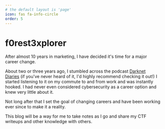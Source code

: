 ```yaml
---
# the default layout is 'page'
icon: fas fa-info-circle
order: 5
---
```


# f0rest3xplorer

After almost 10 years in marketing, I have decided it's time for a major career change.

About two or three years ago, I stumbled across the podcast [Darknet Diaries](https://darknetdiaries.com) (if you've never heard of it, I'd highly recommend checking it out!) I started listening to it on my commute to and from work and was instantly hooked. I had never even considered cybersecurity as a career option and knew very little about it.

Not long after that I set the goal of changing careers and have been working ever since to make it a reality.

This blog will be a way for me to take notes as I go and share my CTF writeups and other knowledge with others.
